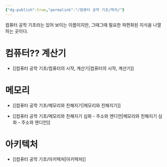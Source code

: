 ```yaml
---
{"dg-publish":true,"permalink":"/컴퓨터 공학 기초/목차/"}
---
```



컴퓨터 공학 기초라는 있어 보이는 이름이지만, 그때그때 필요한 파편화된 지식을 나열하는 곳이다.

# 컴퓨터?? 계산기
- [[컴퓨터 공학 기초/컴퓨터의 시작, 계산기\|컴퓨터의 시작, 계산기]]

# 메모리
- [[컴퓨터 공학 기초/메모리와 친해지기\|메모리와 친해지기]]


- [[컴퓨터 공학 기초/메모리와 친해지기 심화 - 주소와 엔디언\|메모리와 친해지기 심화 - 주소와 엔디언]]


# 아키텍처
- [[컴퓨터 공학 기초/아키텍처\|아키텍처]]